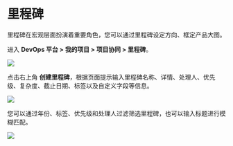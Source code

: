 # 里程碑

里程碑在宏观层面扮演着重要角色，您可以通过里程碑设定方向、框定产品大图。

进入 **DevOps 平台 > 我的项目 > 项目协同 > 里程碑**。

![](http://terminus-paas.oss-cn-hangzhou.aliyuncs.com/paas-doc/2022/01/18/4a0247c5-ccaf-46b9-86b5-3040404eb2d4.png)

点击右上角 **创建里程碑**，根据页面提示输入里程碑名称、详情、处理人、优先级、复杂度、截止日期、标签以及自定义字段等信息。

![](http://terminus-paas.oss-cn-hangzhou.aliyuncs.com/paas-doc/2022/01/18/1de2d00a-5be7-4b86-adfc-758ce68cb4c8.png)

您可以通过年份、标签、优先级和处理人过滤筛选里程碑，也可以输入标题进行模糊匹配。

![](http://terminus-paas.oss-cn-hangzhou.aliyuncs.com/paas-doc/2022/01/18/20307b4c-a7bf-4d5e-9044-a93573130494.png)
